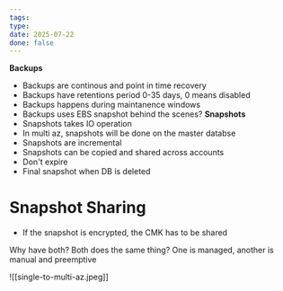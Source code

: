 ```yaml
---
tags: 
type: 
date: 2025-07-22
done: false
---
```

**Backups**
- Backups are continous and point in time recovery
- Backups have retentions period 0-35 days, 0 means disabled
- Backups happens during maintanence windows
- Backups uses EBS snapshot behind the scenes?
**Snapshots**
- Snapshots takes IO operation
- In multi az, snapshots will be done on the master databse
- Snapshots are incremental
- Snapshots can be copied and shared across accounts
- Don't expire
- Final snapshot when DB is deleted
# Snapshot Sharing
- If the snapshot is encrypted, the CMK has to be shared

Why have both? Both does the same thing?
One is managed, another is manual and preemptive

![[single-to-multi-az.jpeg]]